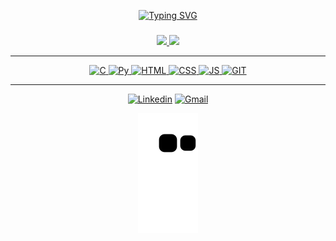 <div align="center">

[![Typing SVG](https://readme-typing-svg.herokuapp.com/?color=6fdf04&size=28&left=true&vCenter=true&width=1000&pause=0&lines=初めまして、私の名前はマクス+アレシャンドレです。;Olá,+meu+nome+é+Max+Alexandre;Sou+estudante+de+Ciência+da+Computação;+私はコンピュータサイエンスの学生です。;+よろしくお願いします。)](https://git.io/typing-svg)

###

<div>
<a href="https://github.com/Maxalexandre12">
<img height="180em" src="https://github-readme-stats.vercel.app/api?username=Maxalexandre12&show_icons=true&theme=chartreuse-dark&include_all_commits=true&count_private=true"/>
<img height="180em" src="https://github-readme-stats.vercel.app/api/top-langs/?username=Maxalexandre12&layout=compact&langs_count=7&theme=chartreuse-dark"/>
</div>
  
________________

![C](https://icongr.am/devicon/c-plain.svg?size=50&color=6fdf04)
![Py](https://icongr.am/devicon/python-plain.svg?size=50&color=6fdf04)
![HTML](https://icongr.am/devicon/html5-plain.svg?size=50&color=6fdf04) 
![CSS](https://icongr.am/devicon/css3-plain.svg?size=50&color=6fdf04) 
![JS](https://icongr.am/devicon/javascript-plain.svg?size=50&color=6fdf04)
 ![GIT](https://icongr.am/devicon/git-plain.svg?size=50&color=6fdf04)
  
________________

[![Linkedin](https://img.shields.io/badge/-LinkedIn-%230077B5?style=for-the-badge&logo=linkedin&logoColor=white)](https://www.linkedin.com/in/max-alexandre/)
[![Gmail](https://img.shields.io/badge/Gmail-D14836?style=for-the-badge&logo=gmail&logoColor=white)](mailto:max.alexandre@mail.uft.edu.br) 

![Snake animation](https://github.com/Maxalexandre12/Maxalexandre12/blob/output/github-contribution-grid-snake.svg)

</div>
